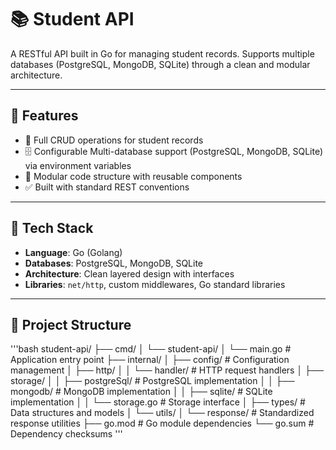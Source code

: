 # 📚 Student API

A RESTful API built in Go for managing student records. Supports multiple databases (PostgreSQL, MongoDB, SQLite) through a clean and modular architecture.

---

## 🚀 Features

- 🔁 Full CRUD operations for student records
- 🗄️ Configurable Multi-database support (PostgreSQL, MongoDB, SQLite) via environment variables
- 🧱 Modular code structure with reusable components
- ✅ Built with standard REST conventions

---

## 🧠 Tech Stack

- **Language**: Go (Golang)
- **Databases**: PostgreSQL, MongoDB, SQLite
- **Architecture**: Clean layered design with interfaces
- **Libraries**: `net/http`, custom middlewares, Go standard libraries

---

## 📁 Project Structure
'''bash
student-api/
├── cmd/
│   └── student-api/
│       └── main.go          # Application entry point
├── internal/
│   ├── config/              # Configuration management
│   ├── http/
│   │   └── handler/         # HTTP request handlers
│   ├── storage/
│   │   ├── postgreSql/      # PostgreSQL implementation
│   │   ├── mongodb/         # MongoDB implementation
│   │   ├── sqlite/          # SQLite implementation
│   │   └── storage.go       # Storage interface
│   ├── types/               # Data structures and models
│   └── utils/
│       └── response/        # Standardized response utilities
├── go.mod                   # Go module dependencies
└── go.sum                   # Dependency checksums
'''
